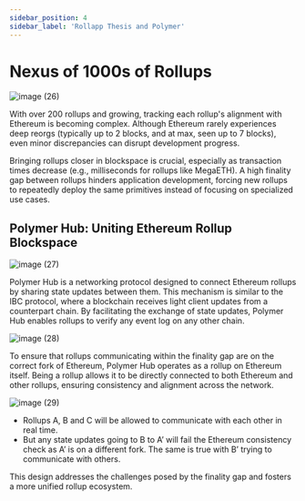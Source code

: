 ```yaml
---
sidebar_position: 4
sidebar_label: 'Rollapp Thesis and Polymer'
---
```


# Nexus of 1000s of Rollups
![image (26)](https://github.com/user-attachments/assets/212a09ed-cb40-4772-83ba-1f4b6ff9f3df)

With over 200 rollups and growing, tracking each rollup's alignment with Ethereum is becoming complex. Although Ethereum rarely experiences deep reorgs (typically up to 2 blocks, and at max, seen up to 7 blocks), even minor discrepancies can disrupt development progress.

Bringing rollups closer in blockspace is crucial, especially as transaction times decrease (e.g., milliseconds for rollups like MegaETH). A high finality gap between rollups hinders application development, forcing new rollups to repeatedly deploy the same primitives instead of focusing on specialized use cases.

## Polymer Hub: Uniting Ethereum Rollup Blockspace
![image (27)](https://github.com/user-attachments/assets/a308085f-c29d-4c21-bf19-e46f05ac9d92)

Polymer Hub is a networking protocol designed to connect Ethereum rollups by sharing state updates between them. This mechanism is similar to the IBC protocol, where a blockchain receives light client updates from a counterpart chain. By facilitating the exchange of state updates, Polymer Hub enables rollups to verify any event log on any other chain.

![image (28)](https://github.com/user-attachments/assets/ee47758e-2dcb-427e-8c9d-bc7502ba5f9b)

To ensure that rollups communicating within the finality gap are on the correct fork of Ethereum, Polymer Hub operates as a rollup on Ethereum itself. Being a rollup allows it to be directly connected to both Ethereum and other rollups, ensuring consistency and alignment across the network.

![image (29)](https://github.com/user-attachments/assets/41881778-2fe7-41e2-99ef-4e8cf15413d0)
- Rollups A, B and C will be allowed to communicate with each other in real time.
- But any state updates going to B to A’ will fail the Ethereum consistency check as A’ is on a different fork. The same is true with B’ trying to communicate with others.

This design addresses the challenges posed by the finality gap and fosters a more unified rollup ecosystem.
